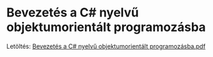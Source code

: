 # Bevezetés a C# nyelvű objektumorientált programozásba

Letöltés: [Bevezetés a C# nyelvű objektumorientált programozásba.pdf](Bevezetés%20a%20C%23%20nyelvű%20objektumorientált%20programozásba.pdf)
